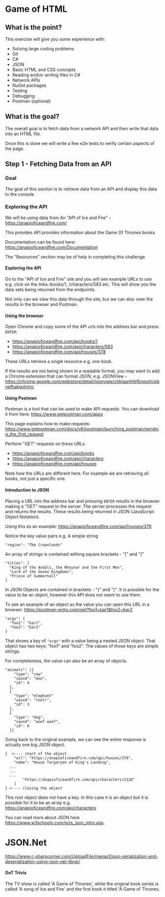 # Game of HTML

## What is the point?

This exercise will give you some experience with:

- Solving large coding problems
- Git
- C#
- JSON
- Basic HTML and CSS concepts
- Reading and\or writing files in C#
- Network APIs
- NuGet packages
- Testing
- Debugging
- Postman (optional)

## What is the goal?

The overall goal is to fetch data from a network API and then write that data into an HTML file.

Once this is done we will write a few e2e tests to verify certain aspects of the page.

## Step 1 - Fetching Data from an API

### Goal
The goal of this section is to retrieve data from an API and display this data to the console.

### Exploring the API

We will be using data from An "API of Ice and Fire" - https://anapioficeandfire.com/

This provides API provides information about the Game Of Thrones books.

Documentation can be found here: https://anapioficeandfire.com/Documentation

The "Resources" section may be of help in completing this challenge.

#### Exploring the API

Go to the "API of Ice and Fire" site and you will see example URLs to use e.g. click on the links /books/1, /characters/583 etc. This will show you the data sets being returned from the endpoints.

Not only can we view this data through the site, but we can also view the results in the browser and Postman.

#### Using the browser

Open Chrome and copy some of the API urls into the address bar and press `ENTER`:

- https://anapioficeandfire.com/api/books/1
- https://anapioficeandfire.com/api/characters/583
- https://anapioficeandfire.com/api/houses/378

These URLs retrieve a single resource e.g. one book.

If the results are not being shown in a readable format, you may want to add a Chrome extension that can format JSON, e.g. JSONView - https://chrome.google.com/webstore/detail/jsonview/chklaanhfefbnpoihckbnefhakgolnmc


#### Using Postman

Postman is a tool that can be used to make API requests. You can download it from here: https://www.getpostman.com/apps

This page explains how to make requests: https://www.getpostman.com/docs/v6/postman/launching_postman/sending_the_first_request

Perform "GET" requests on these URLs

- https://anapioficeandfire.com/api/books
- https://anapioficeandfire.com/api/characters
- https://anapioficeandfire.com/api/houses

Note how the URLs are different here. For example we are retrieving all books, not just a specific one.

#### Introduction to JSON

Placing a URL into the address bar and pressing `ENTER` results in the browser making a "GET" request to the server. The server processes the request and returns the results. These results being returned in JSON (JavaScript Object Notation).

Using this as an example: https://anapioficeandfire.com/api/houses/378

Notice the key value pairs e.g.
A simple string
```
"region": "The Crownlands"
```
An array of strings is contained withing square brackets - "[" and "]"
```
"titles": [
  "King of the Andals, the Rhoynar and the First Men",
  "Lord of the Seven Kingdoms",
  "Prince of Summerhall"
]
```
In JSON Objects are contained in brackets - "{" and "}". It is possible for the value to be an object, however this API does not seem to use them.

To see an example of an object as the value you can open this URL in a browser: https://postman-echo.com/get?foo1=bar1&foo2=bar2

```
"args": {
  "foo1": "bar1",
  "foo2": "bar2"
}
```
That shows a key of `"args"` with a value being a nested JSON object. That object has two keys: "foo1" and "foo2". The values of those keys are simple strings.

For completeness, the value can also be an array of objects.
```
"animals": [{
    "type": "cow"
    "sound": "moo",
    "id": 4
  },
  {
    "type": "elephant"
    "sound": "toot!",
    "id": 3
  },
  {
    "type": "dog",
    "sound": "woof woof",
    "id": 6
  }]
```

Going back to the original example, we can see the entire response is actually one big JSON object.
```
{  <---- start of the object
	"url": "https://anapioficeandfire.com/api/houses/378",
	"name": "House Targaryen of King's Landing",
  ...
  ...
  ...
		"https://anapioficeandfire.com/api/characters/2128"
	]
} <---- closing the object
```
This root object does not have a key. In this case it is an object but it is possible for it to be an array e.g. https://anapioficeandfire.com/api/characters

You can read more about JSON here https://www.w3schools.com/js/js_json_intro.asp.


# JSON.Net

https://www.c-sharpcorner.com/UploadFile/manas1/json-serialization-and-deserialization-using-json-net-librar/


#### GoT Trivia

The TV show is called 'A Game of Thrones', while the original book series is called 'A song of Ice and Fire' and the first book it titled 'A Game of Thrones.
